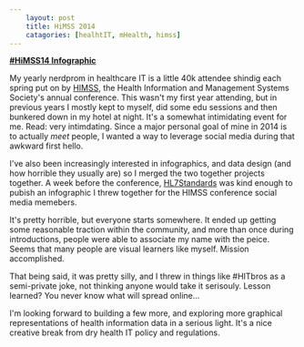 ```yaml
---
    layout: post
    title: HiMSS 2014
    catagories: [healhtIT, mHealth, himss]
---
```




**[#HiMSS14 Infographic][2]**

My yearly nerdprom in healthcare IT is a little 40k attendee shindig each spring put on by [HIMSS][1], the Health Information and Management Systems Society's annual conference. This wasn't my first year attending, but in previous years I mostly kept to myself, did some edu sessions and then bunkered down in my hotel at night.  It's a somewhat intimidating event for me.  Read:  very intimdating. Since a major personal goal of mine in 2014 is to actually _meet_ people, I wanted a way to leverage social media during that awkward first hello. 

I've also been increasingly interested in infographics, and data design (and how horrible they usually are) so I merged the two together projects together.  A week before the conference, [HL7Standards][2] was kind enough to pubish an infographic I threw together for the HIMSS conference social media memebers. 

It's pretty horrible, but everyone starts somewhere.  It ended up getting some reasonable traction within the community, and more than once during introductions, people were able to associate my name with the peice.  Seems that many people are visual learners like myself. Mission accomplished.

That being said, it was pretty silly, and I threw in things like #HITbros as a semi-private joke, not thinking anyone would take it serisouly.  Lesson learned?  You never know what will spread online...

I'm looking forward to building a few more, and exploring more graphical representations of health information data in a serious light.  It's a nice creative break from dry health IT policy and regulations. 



[1]: http://www.himssconference.org/
[2]: http://www.hl7standards.com/blog/2014/02/19/infographic-social-media-in-health-technology/
